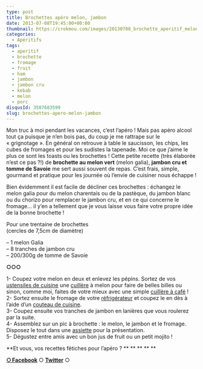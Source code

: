 ```yaml
---
type: post
title: Brochettes apéro melon, jambon
date: 2013-07-08T19:45:00+00:00
thumbnail: https://crokmou.com/images/20130708_brochette_aperitif_melon_vert_jambon_sec_fromage_tomme_savoie_0025.jpg
categories: 
  - Apéritifs
tags: 
  - aperitif
  - brochette
  - fromage
  - fruit
  - ham
  - jambon
  - jambon cru
  - kebab
  - melon
  - porc
disqusId: 3587683599
slug: brochettes-apero-melon-jambon
---
```


Mon truc à moi pendant les vacances, c’est l’apéro ! Mais pas apéro alcool tout ça puisque je n’en bois pas, du coup je me rattrape sur le « grignotage ». En général on retrouve à table le saucisson, les chips, les cubes de fromages et pour les sudistes la tapenade. Moi ce que j’aime le plus ce sont les toasts ou les brochettes ! Cette petite recette (très élaborée n’est ce pas ?!) de **brochette au melon vert** (melon galia), **jambon cru et tomme de Savoie** me sert aussi souvent de repas. C’est frais, simple, gourmand et pratique pour les journée où l’envie de cuisiner nous échappe !

Bien évidemment il est facile de décliner ces brochettes : échangez le melon galia pour du melon charentais ou de la pastèque, du jambon blanc ou du chorizo pour remplacer le jambon cru, et en ce qui concerne le fromage… il y’en a tellement que je vous laisse vous faire votre propre idée de la bonne brochette !

Pour une trentaine de brochettes  
(cercles de 7,5cm de diamètre)

– 1 melon Galia  
– 8 tranches de jambon cru  
– 200/300g de tomme de Savoie

**○○○**

1- Coupez votre melon en deux et enlevez les pépins. Sortez de vos [ustensiles de cuisine](http://www.rueducommerce.fr/m/pl/malid:43774567) une [cuillère](http://www.rueducommerce.fr/m/pl/malid:43774626) à melon pour faire de belles billes ou sinon, comme moi, faites de votre mieux avec une simple [cuillère à café](http://www.rueducommerce.fr/index/cuillere%20a%20cafe) !  
2- Sortez ensuite le fromage de votre [réfrigérateur](http://www.rueducommerce.fr/m/pl/malid:9633584) et coupez le en dès à l’aide d’un [couteau de cuisine](http://www.rueducommerce.fr/m/pl/malid:12468606).  
3- Coupez ensuite vos tranches de jambon en lanières que vous roulerez par la suite.  
4- Assemblez sur un pic à brochette : le melon, le jambon et le fromage. Disposez le tout dans une [assiette](http://www.rueducommerce.fr/m/pl/malid:4769879) pour la présentation.  
5- Dégustez entre amis avec un bon jus de fruit ou un petit mojito !

**Et vous, vos recettes fétiches pour l’apéro ? ** ** ** ** **

[**○<span style="font-size: xx-small; margin: 0px; outline: 0px; padding: 0px;"><span style="font-family: Arial, Helvetica, sans-serif; margin: 0px; outline: 0px; padding: 0px;"> </span></span>Facebook**](https://www.facebook.com/pages/CroKMou/148093255259077) ○ [**Twitter**](https://twitter.com/Crokmou) ○

 